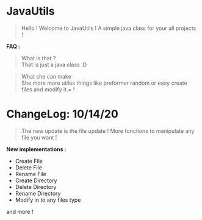 # JavaUtils

> Hello ! Welcome to JavaUtils ! A simple java class for your all projects !

**FAQ :**

> What is that ? <br/>
That is just a java class :D

> What she can make <br/>
She more more utiles things like preformer random or easy create files and modify it.= !

# ChangeLog: 10/14/20

> The new update is the file update ! More fonctions to manipulate any file you want !

**New implementations :**

- Create File
- Delete File
- Rename File
- Create Directory
- Delete Directory
- Rename Directory
- Modify in to any files type

and more !
